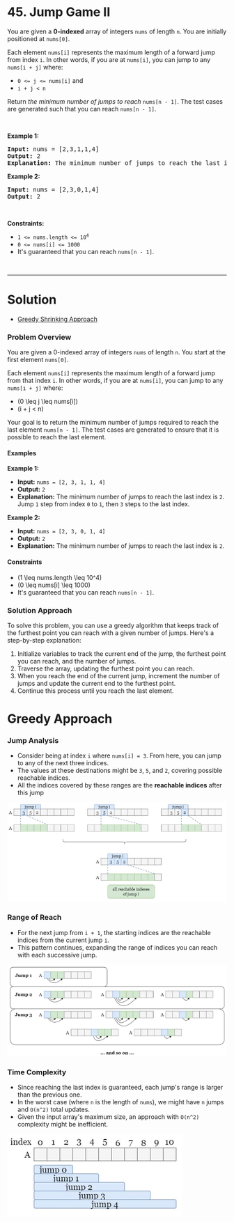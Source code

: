 # 45. Jump Game II

<p>You are given a <strong>0-indexed</strong> array of integers <code>nums</code> of length <code>n</code>. You are initially positioned at <code>nums[0]</code>.</p>

<p>Each element <code>nums[i]</code> represents the maximum length of a forward jump from index <code>i</code>. In other words, if you are at <code>nums[i]</code>, you can jump to any <code>nums[i + j]</code> where:</p>

<ul>
  <li><code>0 &lt;= j &lt;= nums[i]</code> and</li>
  <li><code>i + j &lt; n</code></li>
</ul>

<p>Return <em>the minimum number of jumps to reach </em><code>nums[n - 1]</code>. The test cases are generated such that you can reach <code>nums[n - 1]</code>.</p>

<p>&nbsp;</p>
<p><strong class="example">Example 1:</strong></p>

<pre><strong>Input:</strong> nums = [2,3,1,1,4]
<strong>Output:</strong> 2
<strong>Explanation:</strong> The minimum number of jumps to reach the last index is 2. Jump 1 step from index 0 to 1, then 3 steps to the last index.
</pre>

<p><strong class="example">Example 2:</strong></p>

<pre><strong>Input:</strong> nums = [2,3,0,1,4]
<strong>Output:</strong> 2
</pre>

<p>&nbsp;</p>
<p><strong>Constraints:</strong></p>

<ul>
  <li><code>1 &lt;= nums.length &lt;= 10<sup>4</sup></code></li>
  <li><code>0 &lt;= nums[i] &lt;= 1000</code></li>
  <li>It's guaranteed that you can reach <code>nums[n - 1]</code>.</li>
</ul>

<br>

---

# Solution

- [Greedy Shrinking Approach](#greedy-approach)

### Problem Overview

You are given a 0-indexed array of integers `nums` of length `n`. You start at the first element `nums[0]`.

Each element `nums[i]` represents the maximum length of a forward jump from that index `i`. In other words, if you are at `nums[i]`, you can jump to any `nums[i + j]` where:
- \(0 \leq j \leq nums[i]\)
- \(i + j < n\)

Your goal is to return the minimum number of jumps required to reach the last element `nums[n - 1]`. The test cases are generated to ensure that it is possible to reach the last element.

#### Examples

**Example 1:**
- **Input:** `nums = [2, 3, 1, 1, 4]`
- **Output:** `2`
- **Explanation:** The minimum number of jumps to reach the last index is `2`. Jump `1` step from index `0` to `1`, then `3` steps to the last index.

**Example 2:**
- **Input:** `nums = [2, 3, 0, 1, 4]`
- **Output:** `2`
- **Explanation:** The minimum number of jumps to reach the last index is `2`.

#### Constraints
- \(1 \leq nums.length \leq 10^4\)
- \(0 \leq nums[i] \leq 1000\)
- It's guaranteed that you can reach `nums[n - 1]`.

### Solution Approach

To solve this problem, you can use a greedy algorithm that keeps track of the furthest point you can reach with a given number of jumps. Here's a step-by-step explanation:

1. Initialize variables to track the current end of the jump, the furthest point you can reach, and the number of jumps.
2. Traverse the array, updating the furthest point you can reach.
3. When you reach the end of the current jump, increment the number of jumps and update the current end to the furthest point.
4. Continue this process until you reach the last element.

# Greedy Approach

### **Jump Analysis**

- Consider being at index `i` where `nums[i] = 3`. From here, you can jump to any of the next three indices.
- The values at these destinations might be `3`, `5`, and `2`, covering possible reachable indices.
- All the indices covered by these ranges are the **reachable indices** after this jump

![Reachable indices where `ith` jump has value of `3` and possible destinations for jump are `3`, `5`, and `2`](img/45-1.jpg)

### **Range of Reach**

- For the next jump from `i + 1`, the starting indices are the reachable indices from the current jump `i`.
- This pattern continues, expanding the range of indices you can reach with each successive jump.

![Possible jump destinations with starting range of jump `i + 1`](img/45-2.jpg)

### **Time Complexity**

- Since reaching the last index is guaranteed, each jump's range is larger than the previous one.
- In the worst case (where `n` is the length of `nums`), we might have `n` jumps and `O(n^2)` total updates.
- Given the input array's maximum size, an approach with `O(n^2)` complexity might be inefficient.

![Worst case of `n` jumps and `O(n^2)` total updates shown in blue in the figure](img/45-3.jpg)

